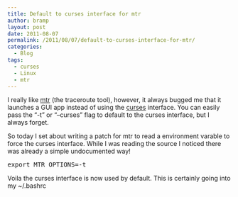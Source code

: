 ```yaml
---
title: Default to curses interface for mtr
author: bramp
layout: post
date: 2011-08-07
permalink: /2011/08/07/default-to-curses-interface-for-mtr/
categories:
  - Blog
tags:
  - curses
  - Linux
  - mtr
---
```

I really like [mtr][1] (the traceroute tool), however, it always bugged me that it launches a GUI app instead of using the [curses][2] interface. You can easily pass the &#8220;-t&#8221; or &#8220;&#8211;curses&#8221; flag to default to the curses interface, but I always forget.

So today I set about writing a patch for mtr to read a environment varable to force the curses interface. While I was reading the source I noticed there was already a simple undocumented way!

<pre>export MTR_OPTIONS=-t
</pre>

Voila the curses interface is now used by default. This is certainly going into my ~/.bashrc

 [1]: http://www.bitwizard.nl/mtr/
 [2]: http://en.wikipedia.org/wiki/Curses_(programming_library)
